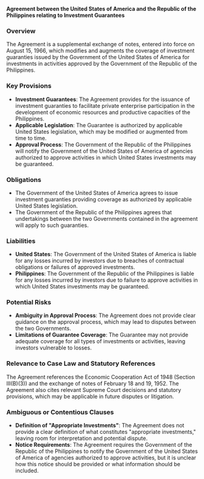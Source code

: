 **Agreement between the United States of America and the Republic of the Philippines relating to Investment Guarantees**

### Overview
The Agreement is a supplemental exchange of notes, entered into force on August 15, 1966, which modifies and augments the coverage of investment guaranties issued by the Government of the United States of America for investments in activities approved by the Government of the Republic of the Philippines.

### Key Provisions

*   **Investment Guarantees**: The Agreement provides for the issuance of investment guaranties to facilitate private enterprise participation in the development of economic resources and productive capacities of the Philippines.
*   **Applicable Legislation**: The Guarantee is authorized by applicable United States legislation, which may be modified or augmented from time to time.
*   **Approval Process**: The Government of the Republic of the Philippines will notify the Government of the United States of America of agencies authorized to approve activities in which United States investments may be guaranteed.

### Obligations

*   The Government of the United States of America agrees to issue investment guaranties providing coverage as authorized by applicable United States legislation.
*   The Government of the Republic of the Philippines agrees that undertakings between the two Governments contained in the agreement will apply to such guaranties.

### Liabilities

*   **United States**: The Government of the United States of America is liable for any losses incurred by investors due to breaches of contractual obligations or failures of approved investments.
*   **Philippines**: The Government of the Republic of the Philippines is liable for any losses incurred by investors due to failure to approve activities in which United States investments may be guaranteed.

### Potential Risks

*   **Ambiguity in Approval Process**: The Agreement does not provide clear guidance on the approval process, which may lead to disputes between the two Governments.
*   **Limitations of Guarantee Coverage**: The Guarantee may not provide adequate coverage for all types of investments or activities, leaving investors vulnerable to losses.

### Relevance to Case Law and Statutory References

The Agreement references the Economic Cooperation Act of 1948 (Section III(B)(3)) and the exchange of notes of February 18 and 19, 1952. The Agreement also cites relevant Supreme Court decisions and statutory provisions, which may be applicable in future disputes or litigation.

### Ambiguous or Contentious Clauses

*   **Definition of "Appropriate Investments"**: The Agreement does not provide a clear definition of what constitutes "appropriate investments," leaving room for interpretation and potential dispute.
*   **Notice Requirements**: The Agreement requires the Government of the Republic of the Philippines to notify the Government of the United States of America of agencies authorized to approve activities, but it is unclear how this notice should be provided or what information should be included.